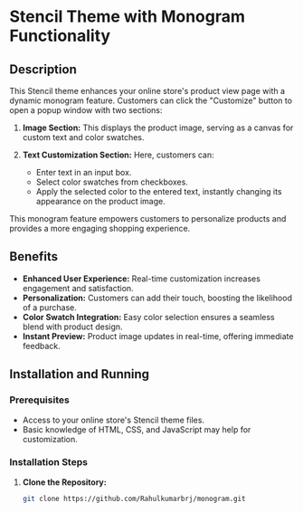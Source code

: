 # Stencil Theme with Monogram Functionality

## Description
This Stencil theme enhances your online store's product view page with a dynamic monogram feature. Customers can click the "Customize" button to open a popup window with two sections:

1. **Image Section:** This displays the product image, serving as a canvas for custom text and color swatches.

2. **Text Customization Section:** Here, customers can:
   - Enter text in an input box.
   - Select color swatches from checkboxes.
   - Apply the selected color to the entered text, instantly changing its appearance on the product image.

This monogram feature empowers customers to personalize products and provides a more engaging shopping experience.

## Benefits
- **Enhanced User Experience:** Real-time customization increases engagement and satisfaction.
- **Personalization:** Customers can add their touch, boosting the likelihood of a purchase.
- **Color Swatch Integration:** Easy color selection ensures a seamless blend with product design.
- **Instant Preview:** Product image updates in real-time, offering immediate feedback.

## Installation and Running

### Prerequisites
- Access to your online store's Stencil theme files.
- Basic knowledge of HTML, CSS, and JavaScript may help for customization.

### Installation Steps

1. **Clone the Repository:**
   ```bash
   git clone https://github.com/Rahulkumarbrj/monogram.git
